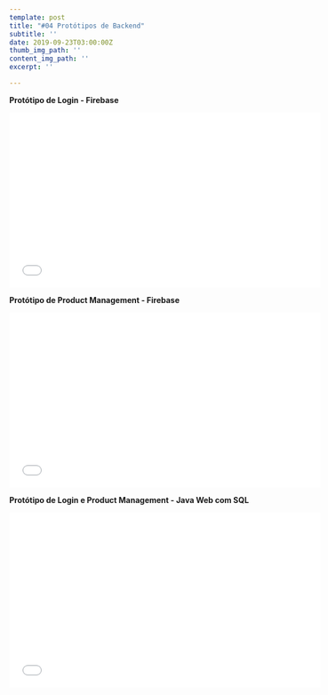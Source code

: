 ```yaml
---
template: post
title: "#04 Protótipos de Backend"
subtitle: ''
date: 2019-09-23T03:00:00Z
thumb_img_path: ''
content_img_path: ''
excerpt: ''

---
```

**Protótipo de Login - Firebase**

<iframe width="560" height="315" src="[https://www.youtube.com/embed/VPksuVcFlec](https://www.youtube.com/embed/VPksuVcFlec "https://www.youtube.com/embed/VPksuVcFlec")" frameborder="0" allow="accelerometer; autoplay; encrypted-media; gyroscope; picture-in-picture" allowfullscreen></iframe>

**Protótipo de Product Management - Firebase**

<iframe width="560" height="315" src="[https://www.youtube.com/embed/7DtgGPLwK04](https://www.youtube.com/embed/VPksuVcFlec "https://www.youtube.com/embed/VPksuVcFlec")" frameborder="0" allow="accelerometer; autoplay; encrypted-media; gyroscope; picture-in-picture" allowfullscreen></iframe>

**Protótipo de Login e Product Management - Java Web com SQL**

<iframe width="560" height="315" src="[https://www.youtube.com/embed/s0_40fRYWVI](https://www.youtube.com/embed/VPksuVcFlec "https://www.youtube.com/embed/VPksuVcFlec")" frameborder="0" allow="accelerometer; autoplay; encrypted-media; gyroscope; picture-in-picture" allowfullscreen></iframe>